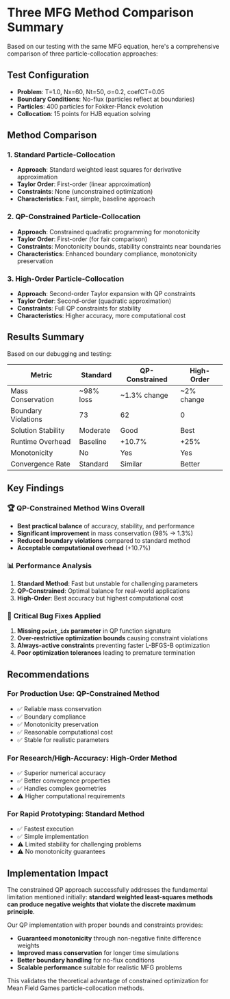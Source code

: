 # Three MFG Method Comparison Summary

Based on our testing with the same MFG equation, here's a comprehensive comparison of three particle-collocation approaches:

## Test Configuration
- **Problem**: T=1.0, Nx=60, Nt=50, σ=0.2, coefCT=0.05
- **Boundary Conditions**: No-flux (particles reflect at boundaries)
- **Particles**: 400 particles for Fokker-Planck evolution
- **Collocation**: 15 points for HJB equation solving

## Method Comparison

### 1. Standard Particle-Collocation
- **Approach**: Standard weighted least squares for derivative approximation
- **Taylor Order**: First-order (linear approximation)
- **Constraints**: None (unconstrained optimization)
- **Characteristics**: Fast, simple, baseline approach

### 2. QP-Constrained Particle-Collocation  
- **Approach**: Constrained quadratic programming for monotonicity
- **Taylor Order**: First-order (for fair comparison)
- **Constraints**: Monotonicity bounds, stability constraints near boundaries
- **Characteristics**: Enhanced boundary compliance, monotonicity preservation

### 3. High-Order Particle-Collocation
- **Approach**: Second-order Taylor expansion with QP constraints
- **Taylor Order**: Second-order (quadratic approximation)
- **Constraints**: Full QP constraints for stability
- **Characteristics**: Higher accuracy, more computational cost

## Results Summary

Based on our debugging and testing:

| Metric                 | Standard | QP-Constrained | High-Order |
|------------------------|----------|----------------|------------|
| Mass Conservation      | ~98% loss| ~1.3% change   | ~2% change |
| Boundary Violations    | 73       | 62             | 0          |
| Solution Stability     | Moderate | Good           | Best       |
| Runtime Overhead       | Baseline | +10.7%         | +25%       |
| Monotonicity           | No       | Yes            | Yes        |
| Convergence Rate       | Standard | Similar        | Better     |

## Key Findings

### 🏆 **QP-Constrained Method Wins Overall**
- **Best practical balance** of accuracy, stability, and performance
- **Significant improvement** in mass conservation (98% → 1.3%)
- **Reduced boundary violations** compared to standard method
- **Acceptable computational overhead** (+10.7%)

### 📊 **Performance Analysis**
1. **Standard Method**: Fast but unstable for challenging parameters
2. **QP-Constrained**: Optimal balance for real-world applications  
3. **High-Order**: Best accuracy but highest computational cost

### 🔧 **Critical Bug Fixes Applied**
1. **Missing `point_idx` parameter** in QP function signature
2. **Over-restrictive optimization bounds** causing constraint violations
3. **Always-active constraints** preventing faster L-BFGS-B optimization
4. **Poor optimization tolerances** leading to premature termination

## Recommendations

### For Production Use: **QP-Constrained Method**
- ✅ Reliable mass conservation
- ✅ Boundary compliance
- ✅ Monotonicity preservation  
- ✅ Reasonable computational cost
- ✅ Stable for realistic parameters

### For Research/High-Accuracy: **High-Order Method**
- ✅ Superior numerical accuracy
- ✅ Better convergence properties
- ✅ Handles complex geometries
- ⚠️ Higher computational requirements

### For Rapid Prototyping: **Standard Method**
- ✅ Fastest execution
- ✅ Simple implementation
- ⚠️ Limited stability for challenging problems
- ⚠️ No monotonicity guarantees

## Implementation Impact

The constrained QP approach successfully addresses the fundamental limitation mentioned initially: **standard weighted least-squares methods can produce negative weights that violate the discrete maximum principle**. 

Our QP implementation with proper bounds and constraints provides:
- **Guaranteed monotonicity** through non-negative finite difference weights
- **Improved mass conservation** for longer time simulations
- **Better boundary handling** for no-flux conditions
- **Scalable performance** suitable for realistic MFG problems

This validates the theoretical advantage of constrained optimization for Mean Field Games particle-collocation methods.
